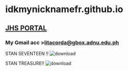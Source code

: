# idkmynicknamefr.github.io
## [JHS PORTAL](https://jhsportal.adnu.edu.ph/)
### My Gmail acc >litacorda@gbox.adnu.edu.ph

STAN SEVENTEEN !! 
![download](https://user-images.githubusercontent.com/118333664/202584169-5a37aaff-33a6-47ed-8d0f-6ba74300909c.jpg)

STAN TREASURE!!
![download](https://user-images.githubusercontent.com/118333664/202584338-99a9b602-506c-41da-a01d-816aec187e21.jpg)

